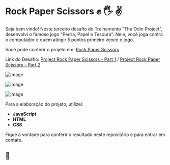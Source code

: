 # Rock Paper Scissors :fist: :raised_hand_with_fingers_splayed: :v:

Seja bem vindo! Neste terceiro desafio do Treinamento "The Odin Project", desenvolvi o famoso jogo "Pedra, Papel e Tesoura". Nele, você joga contra o computador e quem atingir 5 pontos primeiro vence o jogo.

Você pode conferir o projeto em: [Rock Paper Scissors](https://gabrielcarvalhoc.github.io/odin-rock-paper-scissors/)

Link do Desafio: [Project Rock Paper Scissors - Part 1](https://www.theodinproject.com/lessons/foundations-rock-paper-scissors) / [Project Rock Paper Scissors - Part 2](https://www.theodinproject.com/lessons/foundations-revisiting-rock-paper-scissors)

![image](https://user-images.githubusercontent.com/82124316/174913246-f7516d14-49be-4401-9990-bc9b3b4cdc0e.png)

![image](https://user-images.githubusercontent.com/82124316/174913345-5e5c6bd1-a0c0-44d6-9d47-98663de50210.png)

![image](https://user-images.githubusercontent.com/82124316/174913112-90745907-a9c7-4d92-b8e8-83ee238fb626.png)

Para a elaboração do projeto, utilizei:

- **JavaScript**
- **HTML**
- **CSS**

Fique à vontade para conferir o resultado neste repositório e para entrar em contato.

## :rocket:
